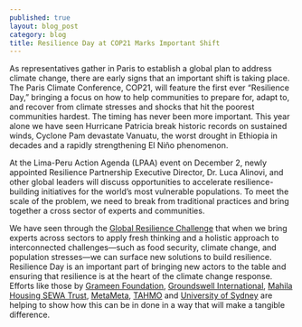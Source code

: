 ```yaml
---
published: true
layout: blog_post
category: blog
title: Resilience Day at COP21 Marks Important Shift
---
```


As representatives gather in Paris to establish a global plan to address climate change, there are early signs that an important shift is taking place. The Paris Climate Conference, COP21, will feature the first ever “Resilience Day,” bringing a focus on how to help communities to prepare for, adapt to, and recover from climate stresses and shocks that hit the poorest communities hardest.  The timing has never been more important. This year alone we have seen Hurricane Patricia break historic records on sustained winds, Cyclone Pam devastate Vanuatu, the worst drought in Ethiopia in decades and a rapidly strengthening El Niño phenomenon.

At the Lima-Peru Action Agenda (LPAA) event on December 2, newly appointed Resilience Partnership Executive Director, Dr. Luca Alinovi, and other global leaders will discuss opportunities to accelerate resilience-building initiatives for the world’s most vulnerable populations.   To meet the scale of the problem, we need to break from traditional practices and bring together a cross sector of experts and communities. 

We have seen through the <a href="http://www.globalresiliencepartnership.org/teams">Global Resilience Challenge</a> that when we bring experts across sectors to apply fresh thinking and a holistic approach to interconnected challenges—such as food security, climate change, and population stresses—we can surface new solutions to build resilience. Resilience Day is an important part of bringing new actors to the table and ensuring that resilience is at the heart of the climate change response.  Efforts like those by <a href="http://www.globalresiliencepartnership.org/teams/resilience-of-smallholder-farms/">Grameen Foundation</a>, <a href="http://www.globalresiliencepartnership.org/teams/resilient-rural-livelihoods/">Groundswell International</a>, <a href="http://www.globalresiliencepartnership.org/teams/coping-and-adaption-technologies/">Mahila Housing SEWA Trust</a>, <a href="http://www.globalresiliencepartnership.org/teams/roads-water-livelihoods/">MetaMeta</a>,  <a href="http://www.globalresiliencepartnership.org/teams/meteorological-early-warning/">TAHMO</a> and <a href="http://www.globalresiliencepartnership.org/teams/disability-and-disasters/">University of Sydney</a> are helping to show how this can be in done in a way that will make a tangible difference.
